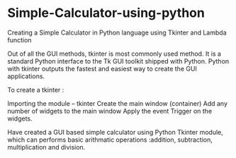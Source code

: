 # Simple-Calculator-using-python
Creating a Simple Calculator in Python language using Tkinter and Lambda function

Out of all the GUI methods, tkinter is most commonly used method. 
It is a standard Python interface to the Tk GUI toolkit shipped with Python. 
Python with tkinter outputs the fastest and easiest way to create the GUI applications.

To create a tkinter :

Importing the module – tkinter
Create the main window (container)
Add any number of widgets to the main window
Apply the event Trigger on the widgets.

Have created a GUI based simple calculator using Python Tkinter module,
which can performs basic arithmatic operations :addition, subtraction, multiplication and division.

